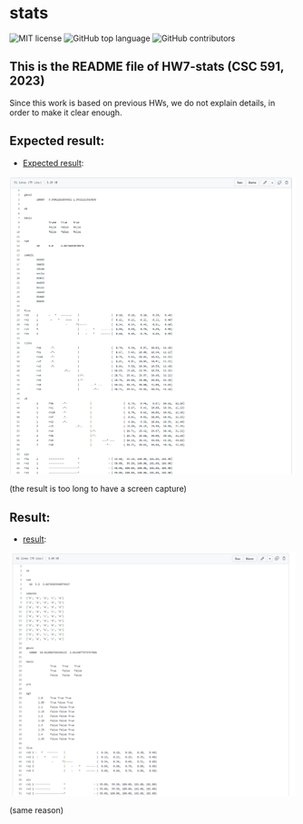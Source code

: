 # stats

<!-- ![Build test](https://img.shields.io/github/actions/workflow/status/yzhu27/xpln/test.yml) -->
![MIT license](https://img.shields.io/github/license/yzhu27/stats)
![GitHub top language](https://img.shields.io/github/languages/top/yzhu27/stats)
![GitHub contributors](https://img.shields.io/github/contributors/yzhu27/stats)

## This is the README file of HW7-stats (CSC 591, 2023)
Since this work is based on previous HWs, we do not explain details, in order to make it clear enough.


## Expected result:

* [Expected result](https://github.com/timm/tested/blob/main/etc/out/xpln.out):

![expected result img](./etc/image/expected_result.png)

(the result is too long to have a screen capture)

## Result:

* [result](https://github.com/yzhu27/xpln/blob/main/etc/out/xpln.out):

![result img](./etc/image/result.png)

(same reason)